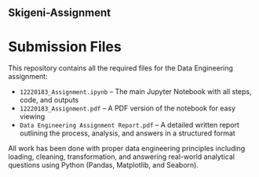## Skigeni-Assignment
# Submission Files

This repository contains all the required files for the Data Engineering assignment:

- `12220183_Assignment.ipynb` – The main Jupyter Notebook with all steps, code, and outputs
- `12220183_Assignment.pdf` – A PDF version of the notebook for easy viewing
- `Data Engineering Assignment Report.pdf` – A detailed written report outlining the process, analysis, and answers in a structured format

All work has been done with proper data engineering principles including loading, cleaning, transformation, and answering real-world analytical questions using Python (Pandas, Matplotlib, and Seaborn).
